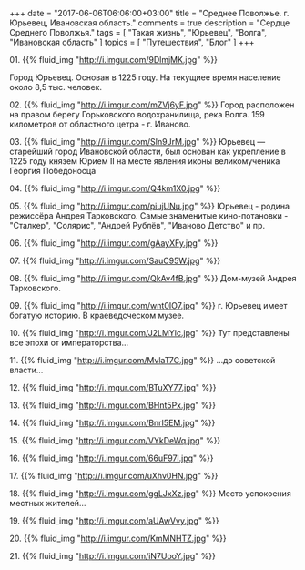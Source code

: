 +++
date = "2017-06-06T06:06:00+03:00"
title = "Среднее Поволжье. г. Юрьевец, Ивановская область."
comments = true
description = "Сердце Среднего Поволжья."
tags = [ "Такая жизнь", "Юрьевец", "Волга", "Ивановская область" ]
topics = [ "Путешествия", "Блог" ]
+++

01\.
{{% fluid_img "http://i.imgur.com/9DlmjMK.jpg" %}}

Город Юрьевец. Основан в 1225 году. На текущиее время население около 8,5 тыс. человек. 

<!--more-->

02\.
{{% fluid_img "http://i.imgur.com/mZVj6yF.jpg" %}}
Город расположен на правом берегу Горьковского водохранилища, река Волга. 159 километров от областного цетра - г. Иваново. 

03\.
{{% fluid_img "http://i.imgur.com/SIn9JrM.jpg" %}}
Юрьевец — старейший город Ивановской области, был основан как укрепление в 1225 году князем Юрием II на месте явления иконы великомученика Георгия Победоносца

04\.
{{% fluid_img "http://i.imgur.com/Q4km1X0.jpg" %}}

05\.
{{% fluid_img "http://i.imgur.com/piujUNu.jpg" %}}
Юрьевец - родина режиссёра Андрея Тарковского. Самые знаменитые кино-потановки - "Сталкер", "Солярис", "Андрей Рублёв", "Иваново Детство" и пр.

06\.
{{% fluid_img "http://i.imgur.com/gAayXFy.jpg" %}}

07\.
{{% fluid_img "http://i.imgur.com/SauC95W.jpg" %}}

08\.
{{% fluid_img "http://i.imgur.com/QkAv4fB.jpg" %}}
Дом-музей Андрея Тарковского.

09\.
{{% fluid_img "http://i.imgur.com/wnt0IO7.jpg" %}}
г. Юрьевец имеет богатую историю. В краеведсческом музее.

10\.
{{% fluid_img "http://i.imgur.com/J2LMYlc.jpg" %}}
Тут представлены все эпохи от императорства…

11\.
{{% fluid_img "http://i.imgur.com/MvlaT7C.jpg" %}}
…до советской власти…

12\.
{{% fluid_img "http://i.imgur.com/BTuXY77.jpg" %}}

13\.
{{% fluid_img "http://i.imgur.com/BHnt5Px.jpg" %}}

14\.
{{% fluid_img "http://i.imgur.com/BnrI5EM.jpg" %}}

15\.
{{% fluid_img "http://i.imgur.com/VYkDeWq.jpg" %}}

16\.
{{% fluid_img "http://i.imgur.com/66uF97l.jpg" %}}

17\.
{{% fluid_img "http://i.imgur.com/uXhv0HN.jpg" %}}

18\.
{{% fluid_img "http://i.imgur.com/ggLJxXz.jpg" %}}
Место успокоения местных жителей…

19\.
{{% fluid_img "http://i.imgur.com/aUAwVvy.jpg" %}}

20\.
{{% fluid_img "http://i.imgur.com/KmMNHTZ.jpg" %}}

21\.
{{% fluid_img "http://i.imgur.com/iN7UooY.jpg" %}}
